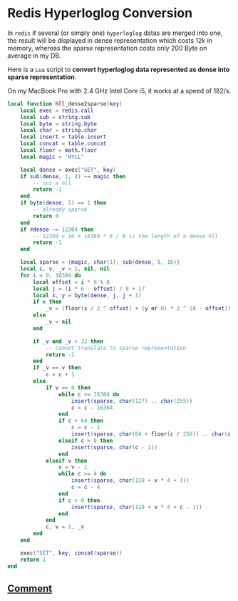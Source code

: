 # Redis Hyperloglog Conversion

In `redis` if several (or simply one) `hyperloglog` datas are merged into one, the result will be displayed in dense representation which costs 12k in memory, whereas the sparse representation costs only 200 Byte on average in my DB.

Here is a `Lua` script to **convert hyperloglog data represented as dense into sparse representation**.

On my MacBook Pro with 2.4 GHz Intel Core i5, it works at a speed of 182/s.

```lua
local function hll_dense2sparse(key)
    local exec = redis.call
    local sub = string.sub
    local byte = string.byte
    local char = string.char
    local insert = table.insert
    local concat = table.concat
    local floor = math.floor
    local magic = "HYLL"

    local dense = exec("GET", key)
    if sub(dense, 1, 4) ~= magic then
        -- not a hll
        return -1
    end
    if byte(dense, 5) == 1 then
        -- already sparse
        return 0
    end
    if #dense ~= 12304 then
        -- 12304 = 16 + 16384 * 6 / 8 is the length of a dense hll
        return -1
    end

    local sparse = {magic, char(1), sub(dense, 6, 16)}
    local c, v, _v = 1, nil, nil
    for i = 0, 16384 do
        local offset = i * 6 % 8
        local j = (i * 6 - offset) / 8 + 17
        local x, y = byte(dense, j, j + 1)
        if x then
            _v = (floor(x / 2 ^ offset) + (y or 0) * 2 ^ (8 - offset)) % 64
        else
            _v = nil
        end

        if _v and _v > 32 then
            -- cannot translate to sparse representation
            return -2
        end
        if _v == v then
            c = c + 1
        else
            if v == 0 then
                while c >= 16384 do
                    insert(sparse, char(127) .. char(255))
                    c = c - 16384
                end
                if c > 64 then
                    c = c - 1
                    insert(sparse, char(64 + floor(c / 256)) .. char(c % 256))
                elseif c > 0 then
                    insert(sparse, char(c - 1))
                end
            elseif v then
                v = v - 1
                while c >= 4 do
                    insert(sparse, char(128 + v * 4 + 3))
                    c = c - 4
                end
                if c > 0 then
                    insert(sparse, char(128 + v * 4 + c - 1))
                end
            end
            c, v = 1, _v
        end
    end

    exec("SET", key, concat(sparse))
    return 1
end
```

## [Comment](https://github.com/cf020031308/cf020031308.github.io/issues/9)

